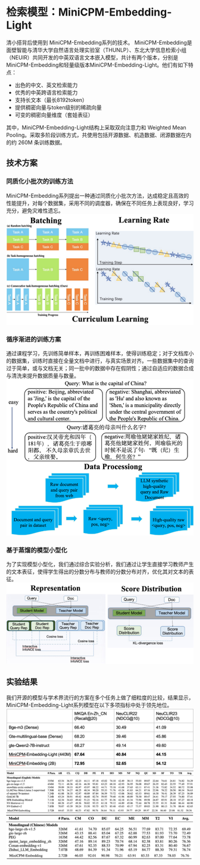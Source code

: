 # 检索模型：MiniCPM-Embedding-Light

清小搭背后使用到 MiniCPM-Embedding系列的技术。 MiniCPM-Embedding是面壁智能与清华大学自然语言处理实验室（THUNLP）、东北大学信息检索小组（NEUIR）共同开发的中英双语言文本嵌入模型，共计有两个版本，分别是 MiniCPM-Embedding和轻量级版本MiniCPM-Embedding-Light。他们有如下特点：

- 出色的中文、英文检索能力    
- 优秀的中英跨语言检索能力   
- 支持长文本（最长8192token）   
- 提供稠密向量与token级别的稀疏向量   
- 可变的稠密向量维度（套娃表征）  

其中，MiniCPM-Embedding-Light结构上采取双向注意力和 Weighted Mean Pooling。采取多阶段训练方式，共使用包括开源数据、机造数据、闭源数据在内的约 260M 条训练数据。

## 技术方案
### 同质化小批次的训练方法
MiniCPM-Embedding系列提出一种通过同质化小批次方法，达成稳定且高效的性能提升，对每个数据集，采用不同的调度器，确保在不同任务上表现良好，学习充分，避免灾难性遗忘。  
![算法技术1](../assets/imgs/embedding01.png)

### 循序渐进的训练方案
通过课程学习，先训练简单样本，再训练困难样本，使得训练稳定；对于文档库小的数据集，训练时直接在全量文档中进行，与真实场景对齐。一些数据集中的查询过于简单，或与文档无关；同一批中的数据中存在假阴性；通过自适应的数据合成与清洗来提升数据质量与数量。  
![算法技术2](../assets/imgs/embedding02.png)

### 基于蒸馏的模型小型化
为了实现模型小型化，我们通过综合实验分析，我们通过让学生直接学习教师产生的文本表征，使得学生得出的分数分布与教师的分数分布对齐，优化其对文本的表征。
![算法技术3](../assets/imgs/embedding03.png)


## 实验结果
我们开源的模型与学术界流行的方案在多个任务上做了细粒度的比较，结果显示，MiniCPM-Embedding-Light系列模型在以下多项指标中处于领先地位。
![算法技术4](../assets/imgs/embedding4.png)
![算法技术5](../assets/imgs/embedding5.png)
![算法技术6](../assets/imgs/embedding6.png)